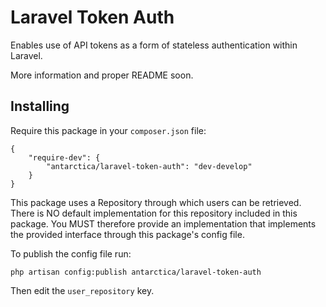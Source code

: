 # Laravel Token Auth

Enables use of API tokens as a form of stateless authentication within Laravel.

More information and proper README soon.

## Installing

Require this package in your `composer.json` file:

    {
        "require-dev": {
            "antarctica/laravel-token-auth": "dev-develop"
        }
    }
This package uses a Repository through which users can be retrieved. There is NO default implementation for this
repository included in this package. You MUST therefore provide an implementation that implements the provided
interface through this package's config file.

To publish the config file run:

    php artisan config:publish antarctica/laravel-token-auth
    
Then edit the `user_repository` key.
